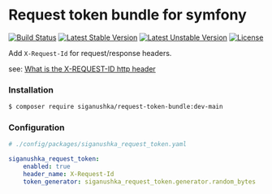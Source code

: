 # Request token bundle for symfony

[![Build Status](https://github.com/siganushka/request-token-bundle/actions/workflows/ci.yaml/badge.svg)](https://github.com/siganushka/request-token-bundle/actions/workflows/ci.yaml)
[![Latest Stable Version](https://poser.pugx.org/siganushka/request-token-bundle/v/stable)](https://packagist.org/packages/siganushka/request-token-bundle)
[![Latest Unstable Version](https://poser.pugx.org/siganushka/request-token-bundle/v/unstable)](https://packagist.org/packages/siganushka/request-token-bundle)
[![License](https://poser.pugx.org/siganushka/request-token-bundle/license)](https://packagist.org/packages/siganushka/request-token-bundle)

Add `X-Request-Id` for request/response headers.

see: [What is the X-REQUEST-ID http header](https://stackoverflow.com/questions/25433258/what-is-the-x-request-id-http-header)

### Installation

```bash
$ composer require siganushka/request-token-bundle:dev-main
```

### Configuration

```yaml
# ./config/packages/siganushka_request_token.yaml

siganushka_request_token:
    enabled: true
    header_name: X-Request-Id
    token_generator: siganushka_request_token.generator.random_bytes
```
